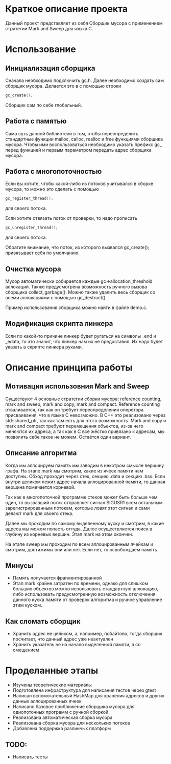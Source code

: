 # Краткое описание проекта

Данный проект представляет из себя Сборщик мусора с применением стратегии Mark and Sweep для языка C.

# Использование

## Инициализация сборщика

Сначала необходимо подключить gc.h. Далее необходимо создать сам сборщик мусора. Делается это в с помощью строки 
```cpp
gc_create();
```
Сборщик сам по себе глобальный.

## Работа с памятью

Сама суть данной библиотеки в том, чтобы переопределить стандартные функции malloc, calloc, realloc и free функциями сборщика мусора. Чтобы ими воспользоваться необходимо указать префикс gc_ перед функцией и первым параметром передать адрес сборщика мусора.

## Работа с многопоточностью

Если вы хотите, чтобы какой-либо из потоков учитывался в сборке мусора, то можно это сделать с помощью 
```cpp
gc_register_thread();
```
для своего потока.

Если хотите отвязать поток от проверки, то надо прописать 
```cpp
gc_unregister_thread();
```
для своего потока.

Обратите внимание, что поток, из которого вызвался gc_create(); привязывает себя по умолчанию.

## Очистка мусора

Мусор автоматически собирается каждые gc->allocation_threshold аллокаций. Также предусмотрена возможность ручного вызова сборщика collect_garbage(). Можно также удалить весь сборщик со всеми аллокациями с помощью gc_destruct().

Пример использования сборщика можно найти в файле demo.c.

## Модификация скрипта линкера

Если по какой-то причине линкер будет ругаться на символы _end и _edata, то это значит, что линкер нам их не предоставил. Их надо будет указать в скрипте линкера руками.

# Описание принципа работы

## Мотивация использовния Mark and Sweep

Существуют 4 основные стратегии сборки мусора: reference counting, mark and sweep, mark and copy, mark and compact. Reference counting отваливается, так как он требует переопределения оперетора присваивания, что в языке C невозможно. В C++ это реализовано через std::shared_ptr, так как там есть для этого возможность. Mark and copy и mark and compact требуют перемещения объектов, из-за чего меняются их адреса, а так как в C всё жёстко привязано к адресам, мы позволить себе такое не можем. Остаётся один вариант.

## Описание алгоритма

Когда мы аллоцируем память мы заводим в некотром смысле вершину графа. На этапе mark мы смотрим, какие из ячеек памяти нам доступны. Обход проходит через стек, секцию .data и секцию .bss. Если внутри целиком лежит адрес начала аллоцированной памяти, то данная вершина помечается корневой.

Так как в многопоточной программе стеков может быть больше чем один, то вызвавший поток отправляет сигнал SIGUSR1 всем остальным зарегистрированным потокам, которые ловят этот сигнал и сами делают mark для своего стека.

Далее мы проходим по самому выделенному куску и смотрим, в какие адреса мы можем попасть оттуда. Далее осуществляется поиск в глубину из корневых вершин. Этап mark на этом окончен.

На этапе sweep мы проходим по всем аллоцированным ячейкам и смотрим, достижимы они или нет. Если нет, то освобождаем память.

## Минусы

- Память получается фрагментированной
- Этап mark крайне затратен по времени, однако для слишком больших объектов можно использовать стандартную аллокацию, либо использовать предусмотренную возможность отключения данного куска памяти от проверок алгоритма и ручное управление этим куском.

## Как сломать сборщик
- Хранить адрес не целиком, а, например, побайтово, тогда сборщик посчитает, что данный адрес уже неактуален
- Хранить указатель не на начало выделенной памяти, а со смещением

# Проделанные этапы
- Изучены теоретические материалы
- Подготовлена инфраструктура для написания тестов через gtest
- Написан вспомогательный HashMap для хранения адресов и других данных аллоцированных ячеек
- Написано базовое приближение сборщика мусора для однопоточных программ с ручной сборкой.
- Реализована автоматическая сборка мусора
- Реализована сборка мусора для нескольких потоков
- Добавлена поддержка разлинчых платформ

## TODO:
- Написать тесты